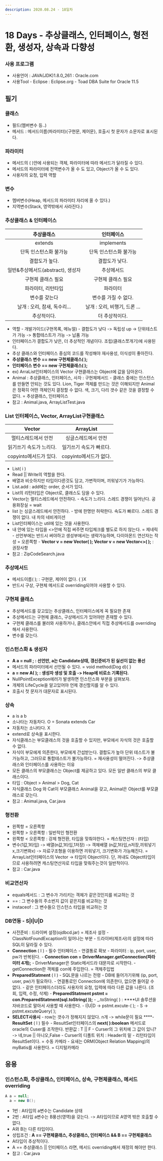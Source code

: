 ```yaml
---
description: 2020.08.24 - 18일차
---
```


# 18 Days - 추상클래스, 인터페이스, 형전환, 생성자, 상속과 다향성

### 사용 프로그램

* 사용언어 : JAVA\(JDK\)1.8.0\_261 : Oracle.com
* 사용Tool  - Eclipse : Eclipse.org - Toad DBA Suite for Oracle 11.5

## 필기

### 클래스

* 필드\(멤버변수 등..\)
* 메서드 : 메서드이름\(파라미터\){구현문, 제어문}, 호출시 첫 문자가 소문자로 표시된다.

### 파라미터

* 메서드의 \( \)안에 사용되는 객체, 파라미터에 따라 메서드가 달라질 수 있다.
* 메서드의 파라미터에 전역변수가 올 수 도 있고, Object가 올 수 도 있다.
* 사용자의 요청, 입력 역할

### 변수

* 멤버변수\(Heap, 메서드의 파라미터 자리에 올 수 있다.\)
* 지역변수\(Stack, 영역밖에서 사라진다.\)

### 추상클래스 & 인터페이스

| **추상클래스** | **인터페이스** |
| :---: | :---: |
| extends | implements |
| 단독 인스턴스화 불가능 | 단독 인스턴스화 불가능 |
| 결합도가 높다. | 결합도가 낮다. |
| 일반&추상메서드\(abstract\), 생성자 | 추상메서드 |
| 구현체 클래스 필요 |          구현체 클래스 필요      |
| 파라미터, 리턴타입 | 파라미터 |
| 변수를 갖는다 |  변수를 가질 수 없다. |
| 날개 : 오리, 참새, 독수리... |    날개 : 오리, 비행기, 드론 ... |
| 추상적이다. | 더 추상적이다. |

* 역할 - 개발가이드\(구현목록, 메뉴얼\) - 결합도가 낮다 -&gt; 독립성 up -&gt; 단위테스트가 가능 -&gt; 통합테스트가 가능 -&gt; 납품 가능
* 인터페이스가 결합도가 낮은, 더 추상적인 개념이다. 조립\(클래스쪼개기\)에 사용된다.
* 추상 클래스와 인터페이스 중심의 코드를 작성해야 재사용성, 이식성이 좋아진다.
* **추상클래스 변수 == new 구현체클래스\( \);**
* **인터페이스 변수 == new 구현체클래스\( \);**
* ex\) ArraList인터페이스의 Vector 구현클래스는 Object에 값을 담아온다.
* Animal : 추상클래스, 인터페이스, 사자 : 구현체메서드 - 클래스 중에는 인스턴스를 만들면 안되는 것도 있다. Lion, Tiger 객체를 만드는 것은 이해되지만 Animal은 정확히 어떤 객체인지 결정할 수 없다. 색, 크기, 다리 갯수 같은 것을 결정할 수 없다. = 추상클래스, 인터페이스
* 참고 : Animal.java, ArrayListTest.java

### List 인터페이스, Vector, ArrayList구현클래스

| Vector | ArrayList |
| :---: | :---: |
| 멀티스레드에서 안전 | 싱글스레드에서 안전 |
| 읽기쓰기 속도가 느리다. | 일기쓰기 속도가 빠르다. |
| copyinto메서드가 있다. | copyinto메서드가 없다. |

* List\( i \)
* Read \|\| Write의 역할을 한다.
* 배열과 비슷하지만 타입이다른것도 담고, 가변적이며, 끼워넣기가 가능하다.
* List.add  : add에는 order, 순서가 있다.
* List의 리턴타입은 Object로, 클래스도 담을 수 있다.
* Vector는 멀티스레드에서 안전하다. - 속도가 느리다. 스레드 경쟁이 일어난다. 공용화장실 = wait
* list 는 싱글스레드에서 안전하다. -  방에 한명만 허락한다. 속도가 빠르다. 스레드 경쟁이 없다. 내 차의 네비게이션 
* List인터페이스는 util에 있는 것을 사용한다.
* 내 안에 있는 타입을 &lt;&gt;안에 직접 써주면 타입체크를 별도로 하지 않는다. = 제네릭  - 선언부에는 반드시 써야하고 생성부에서는 생략가능하며, 다이아몬드 연산자는 작성 = 오른쪽항 - **Vector v = new Vector\( \); Vector v = new Vector&lt;&gt;\( \);**  : 권장사항
* 참고 : ZipCodeSearch.java

### 추상메서드

* 메서드이름\( \);  : 구현문, 제어이 없다. { }X
* 반드시 구상, 구현체 메서드로 overriding되어야 사용할 수 있다.

### 구현체 클래스

* 추상메서드를 갖고있는 추상클래스, 인터페이스에게 꼭 필요한 존재
* 추상메서드는 구현체 클래스, 구상메서드가 있어야만 존재할 수 있다.
* 구현체 클래스를 불러와 사용하거나, 클래스안에서 직접 추상메서드를 overriding해서 사용한다.
* 변수를 갖는다.

### **인스턴스화 & 생성자**

* **A a = null ;  : 선언만, a는 Candidate상태, 갱신준비가 된 실선이 없는 풍선**
* 메서드의 파라미터에서 선언될 수 있다. = void method\(Dog d\){ }
* **a = new A\( \);  : 생성자 생성 및 호출 -&gt; Heap에 비로소 기록된다.**
* NullPointException에러가 발생하면 인스턴스화 부분을 살펴보자.
* 개체의 LifeCycle을 알고있어야 언제 갱신할지를 알 수 있다.
* 호출시 첫 문자가 대문자로 표시된다.

### 상속

* a is a b
* 소나타는 자동차다. O = Sonata extends Car
* 자동차는 소나타다. X
* extend로 상속을 표시한다.
* 자식클래스는 부모클래스의 것을 호출할 수 있지만, 부모에서 자식의 것은 호출할 수 없다.
* 자식이 부모에게 의존한다, 부모에게 간섭받는다. 결합도가 높아 단위 테스트가 불가능하고, 그러므로 통합테스트가 불가능하다. = 재사용성이 떨어진다. -&gt; 추상클래스와 인터페이스를 사용하는 이유
* 모든 클래스의 부모클래스는 Object를 제공하고 있다. 모든 일반 클래스의 부모 클래스이다.
* 타입 : Object &gt; Animal &gt; Dog, Cat
* 자식클래스 Dog 와 Cat이 부모클래스 Animal을 갖고, Animal은 Object를 부모클래스로 갖는다.
* 참고 : Animal.java, Car.java

### 형전환

* 왼쪽항 = 오른쪽항
* 왼쪽항 &gt; 오른쪽항 : 일반적인 형전환
* 왼쪽항 &lt; 오른쪽항 : 강제 형전환, 타입을 맞춰야한다. = 캐스팅연산자 : \(타입\)
* 변수\(1값,1타입\) -&gt; 배열\(n값,1타입,1저장\) -&gt; 객체배열 \(n값,1타입,n저장,끼워넣기x,크기변화x\) -&gt; 자료구조형을 이용하면 끼워넣기, 크기변화가 가능해진다. = ArrayList인터페이스의 Vector -&gt; 타입이 Object이다. 단, 꺼내도 Object타입이므로 사용하려면 캐스팅연산자로 타입을 맞춰주는것이 일반적이다.
* 참고 : Car.java

### 비교연산자

* equals메서드 : 그 변수가 가리키는 객체가 같은것인지를 비교하는 것
*  ==                    : 그 변수들의 주소번지 값이 같은지를 비교하는 것
* instaceof         : 그 변수들으 인스턴스 타입을 비교하는 것

### DB연동 - S\|I\|U\|D

* 사전준비 : 드라이버 설정\(ojdbcd.jar\) = 제조사 설정 - ClassNotFoundExcaption이 일어나는 부분 - 드라이버\(제조사\)의 설정에 따라 SQL이 달라질 수 있다.
* **Connection** \( I \) - 필수 인터페이스 - 연결통로 확보 - 파라미터 : ip, port, user, pw가 반복된다. - **Connection con = DriverManager.getConnection\(파라미터 4개\);** - DriverManager은 Static메서드라 대문자로 시작한다. - getConnection한 객체를 con에 주입한다. = 객체주입법
* **PreparedStatment** \( I \) - SQL문을 나르는 전령 - DB에 들어가기위해 \(ip, port, user, pw\)가 필요하다. - 연결통로인 Connection에 의존한다, 없으면 들어갈 수 없다. - 같은 인터페이스더라도 사용자의 요청, 입력에 따라 다른 값을 나른다. \(조회, 입력, 수정, 삭제\) - **PreparedStatment pstmt = con.PreparedStatment\(sql.toString\( \)\);** - \_.toString\( \)  : ****UI 솔루션을 자바코드로 말아서 사용할 때 사용한다. - I\|U\|D -&gt; pstmt.excute-\( \); - S -&gt; pstmt.excuteQuery\( \);
* **SELECT사용시** - row는 갯수가 정해지지 않았다. n개 -&gt; while문이 필요 ****- **ResultSet** \( I \) 필수 - ResultSet인터페이스의 **next\( \):boolean** 메서드로 oracle의 Cuser를 조작한다. 반환값 : T \|\| F - Curser의 그 위치에 그 값이 있니? -&gt; 네,true \|\| 아니오,False - Curser의 디폴트 위치 : Header의 밑 - 리턴타입이 ResultSet이다. = 수동 카메라 - 요새는 ORM\(Object Relation Mapping\)의 myBatis를 사용한다. = 디지털카메라

## 응용

### 인스턴스화, 추상클래스, 인터페이스, 상속, 구현체클래스, 메서드 overriding

```java
A a = null;
  a = new B();
```

* 1번 : A타입의 a변수는 Candidate 상태
* 2번 : A타입 a변수는 B풍선\(영역\)을 갖는다. -&gt; A타입이므로 A영역 밖은 호출할 수 없다.
* A와 B는 다른 타입이다.
* 성립조건 : **A == 구현체클래스, 추상클래스, 인터페이스  &&  B == 구현체클래스**
* A타입이 추상적이다.
* A == 추상클래스  \|\|  인터페이스 라면, 메서드 overriding해서 재정의 해야만 한다.
* 참고 :  Car.java




